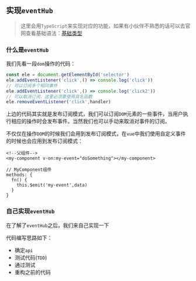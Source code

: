 ## 实现`eventHub`
> 这里会用`TypeScript`来实现对应的功能，如果有小伙伴不熟悉的话可以去官网查看基础语法：[基础类型](https://www.tslang.cn/docs/handbook/basic-types.html)

### 什么是`eventHub`
我们先看一段`dom`操作的代码：  
```js
const ele = document.getElementById('selector')
ele.addEventListener('click',() => console.log('click'))
// 可以订阅多个相同事件
ele.addEventListener('click',() => console.log('click2'))
// 可以取消订阅，这里必须要使用具名函数
ele.removeEventListener('click',handler)
```
上边的代码其实就是发布订阅模式，我们可以订阅`DOM`元素的一些事件，当用户执行相应的操作时会发布事件。当然我们也可以手动来取消对事件的订阅。

不仅仅在操作`DOM`的时候我们会用到发布订阅模式，在`vue`中我们使用自定义事件的时候也会应用到发布订阅模式：  
```vue
<!--父组件-->
<my-component v-on:my-event="doSomething"></my-component>

// MyComponent组件
methods: {
  fn() {
    this.$emit('my-event',data)
  }
}
```

### 自己实现`eventHub`
在了解了`eventHub`之后，我们来自己实现一下

代码编写思路如下：
* 确定`api`
* 测试代码(`TDD`)
* 通过测试
* 重构之前的代码

